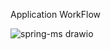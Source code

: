 Application WorkFlow

![spring-ms drawio](https://github.com/user-attachments/assets/6259e395-c462-4117-84c3-c7d0613fe9c6)
